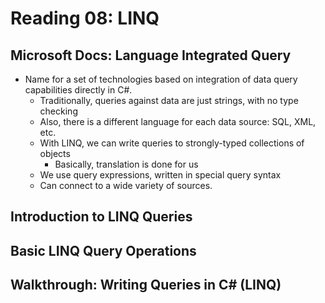# Reading 08: LINQ
## Microsoft Docs: Language Integrated Query
- Name for a set of technologies based on integration of data query capabilities directly in C#.
  - Traditionally, queries against data are just strings, with no type checking
  - Also, there is a different language for each data source: SQL, XML, etc.
  - With LINQ, we can write queries to strongly-typed collections of objects
    - Basically, translation is done for us
  - We use query expressions, written in special query syntax
  - Can connect to a wide variety of sources.
  
## Introduction to LINQ Queries

## Basic LINQ Query Operations

## Walkthrough: Writing Queries in C# (LINQ)
